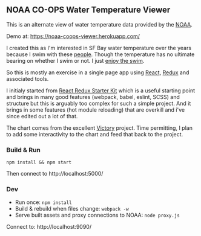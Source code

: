 NOAA CO-OPS Water Temperature Viewer
------------------------------------

This is an alternate view of water temperature data provided by the [NOAA](http://tidesandcurrents.noaa.gov/map/).

Demo at:  https://noaa-coops-viewer.herokuapp.com/

I created this as I'm interested in SF Bay water temperature over the years because I swim with these [people](http://www.dolphinclub.org/). Though the temperature has no ultimate bearing on whether I swim or not. I just [enjoy the swim](http://www.sfchronicle.com/thetake/article/Dolphin-Club-The-oldest-goats-in-the-bay-6762877.php).

So this is mostly an exercise in a single page app using [React](https://facebook.github.io/react/), [Redux](https://github.com/rackt/redux) and associated tools.

I initialy started from [React Redux Starter Kit](https://github.com/davezuko/react-redux-starter-kit) which is a useful starting point and brings in many good features (webpack, babel, eslint, SCSS) and structure but this is arguably too complex for such a simple project. And it brings in some features (hot module reloading) that are overkill and i've since edited out a lot of that.

The chart comes from the excellent [Victory](http://victory.formidable.com/) project. Time permitting, I plan to add some interactivity to the chart and feed that back to the project.

### Build & Run

`npm install && npm start`

Then connect to http://localhost:5000/

### Dev

* Run once: `npm install`
* Build & rebuild when files change: `webpack -w`
* Serve built assets and proxy connections to NOAA: `node proxy.js`

Connect to: http://localhost:9090/
